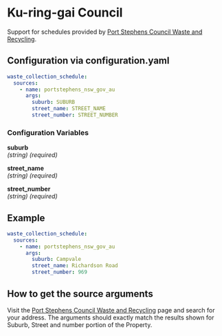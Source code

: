 # Ku-ring-gai Council

Support for schedules provided by [Port Stephens Council Waste and Recycling](https://www.portstephens.nsw.gov.au/services/waste-and-recycling/household-rubbish-and-recycling).

## Configuration via configuration.yaml

```yaml
waste_collection_schedule:
  sources:
    - name: portstephens_nsw_gov_au
      args:
        suburb: SUBURB
        street_name: STREET_NAME
        street_number: STREET_NUMBER
```

### Configuration Variables

**suburb**  
*(string) (required)*

**street_name**  
*(string) (required)*

**street_number**  
*(string) (required)*

## Example

```yaml
waste_collection_schedule:
  sources:
    - name: portstephens_nsw_gov_au
      args:
        suburb: Campvale
        street_name: Richardson Road
        street_number: 969
```

## How to get the source arguments

Visit the [Port Stephens Council Waste and Recycling](https://apps.impactapps.com.au/port-stephens/calendar/) page and search for your address. The arguments should exactly match the results shown for Suburb, Street and number portion of the Property.
